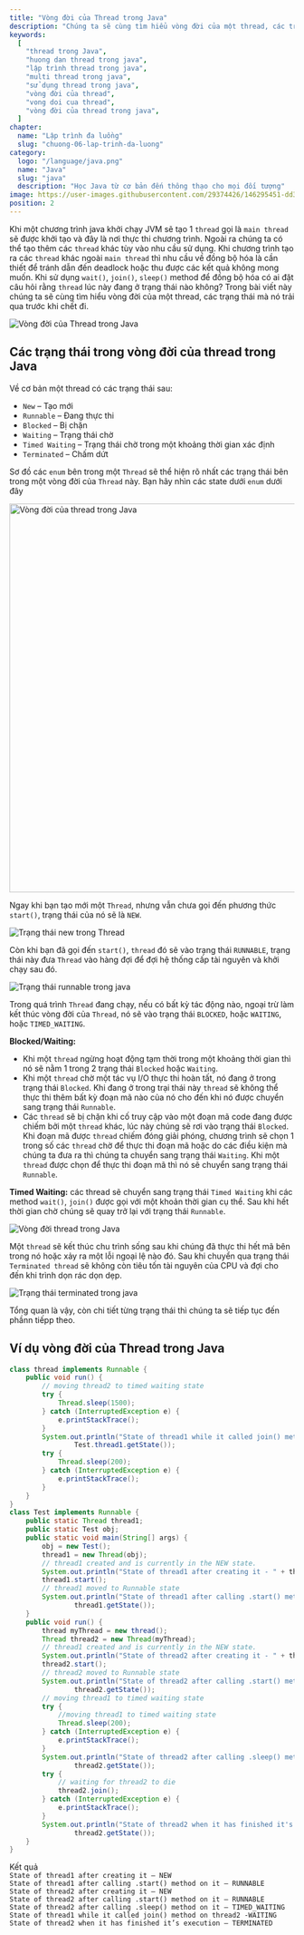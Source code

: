```yaml
---
title: "Vòng đời của Thread trong Java"
description: "Chúng ta sẽ cùng tìm hiểu vòng đời của một thread, các trạng thái mà nó trải qua trước khi chết đi"
keywords:
  [
    "thread trong Java",
    "huong dan thread trong java",
    "lập trình thread trong java",
    "multi thread trong java",
    "sử dụng thread trong java",
    "vòng đời của thread",
    "vong doi cua thread",
    "vòng đời của thread trong java",
  ]
chapter:
  name: "Lập trình đa luồng"
  slug: "chuong-06-lap-trinh-da-luong"
category:
  logo: "/language/java.png"
  name: "Java"
  slug: "java"
  description: "Học Java từ cơ bản đến thông thạo cho mọi đối tượng"
image: https://user-images.githubusercontent.com/29374426/146295451-dd3f5502-81f5-4983-bb8b-769b739db327.png
position: 2
---
```


Khi một chương trình java khởi chạy JVM sẽ tạo 1 `thread` gọi là `main thread` sẽ được khởi tạo và đây là nơi thực thi chương trình. Ngoài ra chúng ta có thể tạo thêm các `thread` khác tùy vào nhu cầu sử dụng. Khi chương trình tạo ra các `thread` khác ngoài `main thread` thì nhu cầu về đồng bộ hóa là cần thiết để tránh dẫn đến deadlock hoặc thu được các kết quả không mong muốn. Khi sử dụng `wait()`, `join()`, `sleep()` method để đồng bộ hóa có ai đặt câu hỏi rằng `thread` lúc này đang ở trạng thái nào không? Trong bài viết này chúng ta sẽ cùng tìm hiểu vòng đời của một thread, các trạng thái mà nó trải qua trước khi chết đi.

![Vòng đời của Thread trong Java](https://user-images.githubusercontent.com/29374426/146295451-dd3f5502-81f5-4983-bb8b-769b739db327.png)

## Các trạng thái trong vòng đời của thread trong Java

Về cơ bản một thread có các trạng thái sau:

- `New` – Tạo mới
- `Runnable` – Đang thực thi
- `Blocked` – Bị chặn
- `Waiting` – Trạng thái chờ
- `Timed Waiting` – Trạng thái chờ trong một khoảng thời gian xác định
- `Terminated` – Chấm dứt

Sơ đồ các `enum` bên trong một `Thread` sẽ thể hiện rõ nhất các trạng thái bên trong một vòng đời của `Thread` này. Bạn hãy nhìn các state dưới `enum` dưới đây

<img width="686" alt="Vòng đời của thread trong Java" src="https://user-images.githubusercontent.com/29374426/146179060-b8b78f3d-f2fd-4aca-91bc-5e212b4a6a87.png">

Ngay khi bạn tạo mới một `Thread`, nhưng vẫn chưa gọi đến phương thức `start()`, trạng thái của nó sẽ là `NEW`.

![Trạng thái new trong Thread](https://user-images.githubusercontent.com/29374426/146178768-3bd727f2-1b89-4b86-9075-eecd71b5bc25.png)

Còn khi bạn đã gọi đến `start()`, `thread` đó sẽ vào trạng thái `RUNNABLE`, trạng thái này đưa `Thread` vào hàng đợi để đợi hệ thống cấp tài nguyên và khởi chạy sau đó.

![Trạng thái runnable trong java](https://user-images.githubusercontent.com/29374426/146178835-533a1939-0f55-4f6b-a05b-c1317e14106c.png)

Trong quá trình `Thread` đang chạy, nếu có bất kỳ tác động nào, ngoại trừ làm kết thúc vòng đời của `Thread`, nó sẽ vào trạng thái `BLOCKED`, hoặc `WAITING`, hoặc `TIMED_WAITING`.

**Blocked/Waiting:**

- Khi một `thread` ngừng hoạt động tạm thời trong một khoảng thời gian thì nó sẽ nằm 1 trong 2 trạng thái `Blocked` hoặc `Waiting`.
- Khi một `thread` chờ một tác vụ I/O thực thi hoàn tất, nó đang ở trong trạng thái `Blocked`. Khi đang ở trong trại thái này `thread` sẽ không thể thực thi thêm bất kỳ đoạn mã nào của nó cho đến khi nó được chuyển sang trạng thái `Runnable`.
- Các `thread` sẽ bị chặn khi cố truy cập vào một đoạn mã code đang được chiếm bởi một `thread` khác, lúc này chúng sẽ rơi vào trạng thái `Blocked`. Khi đoạn mã được `thread` chiếm đóng giải phóng, chương trình sẽ chọn 1 trong số các `thread` chờ để thực thi đoạn mã hoặc do các điều kiện mà chúng ta đưa ra thì chúng ta chuyển sang trạng thái `Waiting`. Khi một `thread` được chọn để thực thi đoạn mã thì nó sẽ chuyển sang trạng thái `Runnable`.

**Timed Waiting:** các thread sẽ chuyển sang trạng thái `Timed Waiting` khi các method `wait()`, `join()` được gọi với một khoản thời gian cụ thể. Sau khi hết thời gian chờ chúng sẽ quay trở lại với trạng thái `Runnable`.

![Vòng đời thread trong Java](https://user-images.githubusercontent.com/29374426/146178947-9994c1aa-4a40-4e87-9fa0-458f2e7809da.png)

Một `thread` sẽ kết thúc chu trình sống sau khi chúng đã thực thi hết mã bên trong nó hoặc xảy ra một lỗi ngoại lệ nào đó. Sau khi chuyển qua trạng thái `Terminated thread` sẽ không còn tiêu tốn tài nguyên của CPU và đợi cho đến khi trình dọn rác dọn dẹp.

![Trạng thái terminated trong java](https://user-images.githubusercontent.com/29374426/146179003-9e3a33f5-22f0-4dcd-9282-f100e70443f1.png)

Tổng quan là vậy, còn chi tiết từng trạng thái thì chúng ta sẽ tiếp tục đến phầnn tiếpp theo.

## Ví dụ vòng đời của Thread trong Java

<div class="example"></div>

```java
class thread implements Runnable {
    public void run() {
        // moving thread2 to timed waiting state
        try {
            Thread.sleep(1500);
        } catch (InterruptedException e) {
            e.printStackTrace();
        }
        System.out.println("State of thread1 while it called join() method on thread2 -" +
                Test.thread1.getState());
        try {
            Thread.sleep(200);
        } catch (InterruptedException e) {
            e.printStackTrace();
        }
    }
}
class Test implements Runnable {
    public static Thread thread1;
    public static Test obj;
    public static void main(String[] args) {
        obj = new Test();
        thread1 = new Thread(obj);
        // thread1 created and is currently in the NEW state.
        System.out.println("State of thread1 after creating it - " + thread1.getState());
        thread1.start();
        // thread1 moved to Runnable state
        System.out.println("State of thread1 after calling .start() method on it - " +
                thread1.getState());
    }
    public void run() {
        thread myThread = new thread();
        Thread thread2 = new Thread(myThread);
        // thread1 created and is currently in the NEW state.
        System.out.println("State of thread2 after creating it - " + thread2.getState());
        thread2.start();
        // thread2 moved to Runnable state
        System.out.println("State of thread2 after calling .start() method on it - " +
                thread2.getState());
        // moving thread1 to timed waiting state
        try {
            //moving thread1 to timed waiting state
            Thread.sleep(200);
        } catch (InterruptedException e) {
            e.printStackTrace();
        }
        System.out.println("State of thread2 after calling .sleep() method on it - " +
                thread2.getState());
        try {
            // waiting for thread2 to die
            thread2.join();
        } catch (InterruptedException e) {
            e.printStackTrace();
        }
        System.out.println("State of thread2 when it has finished it's execution - " +
                thread2.getState());
    }
}
```

<div class="window">
  <div class="window-header">
    <div class="action-buttons"></div>
    <span class="title-popup">Kết quả</span>
  </div>
  <div class="window-body">
    <code>State of thread1 after creating it – NEW</code><br/>
    <code>State of thread1 after calling .start() method on it – RUNNABLE</code><br/>
    <code>State of thread2 after creating it – NEW</code><br/>
    <code>State of thread2 after calling .start() method on it – RUNNABLE</code><br/>
    <code>State of thread2 after calling .sleep() method on it – TIMED_WAITING</code><br/>
    <code>State of thread1 while it called join() method on thread2 -WAITING</code><br/>
    <code>State of thread2 when it has finished it’s execution – TERMINATED</code><br/>
  </div>
</div>

